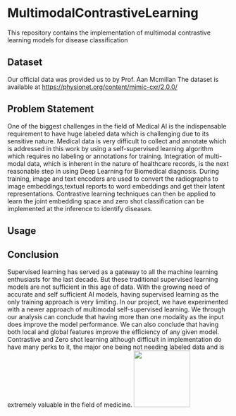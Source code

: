 # MultimodalContrastiveLearning
This repository contains the implementation of multimodal contrastive learning models for disease classification
## Dataset
Our official data was provided us to by Prof. Aan Mcmillan
The dataset is available at https://physionet.org/content/mimic-cxr/2.0.0/
## Problem Statement
One of the biggest challenges in the field of Medical AI is the indispensable requirement to have huge labeled data which is challenging due to its sensitive nature. Medical data is very difficult to collect and annotate which is addressed in this work by using a self-supervised learning algorithm which requires no labeling or annotations for training. Integration of multi-modal data, which is inherent in the nature of healthcare records, is the next reasonable step in using Deep Learning for Biomedical diagnosis.
During training, image and text encoders are used to convert the radiographs to image embeddings,textual reports to word embeddings and get their latent representations. Contrastive learning techniques can then be applied to learn the joint embedding space and zero shot classification can be
implemented at the inference to identify diseases.
## Usage






## Conclusion
Supervised learning has served as a gateway to all the machine learning enthusiasts for the last
decade. But these traditional supervised learning models are not sufficient in this age of data. With
the growing need of accurate and self sufficient AI models, having supervised learning as the only
training approach is very limiting. In our project, we have experimented with a newer approach of
multimodal self-supervised learning. We through our analysis can conclude that having more than
one modality as the input does improve the model performance. We can also conclude that having
both local and global features improve the efficiency of any given model. Contrastive and Zero shot
learning although difficult in implementation do have many perks to it, the major one being not
needing labeled data and is extremely valuable in the field of medicine.
<img src="MultimodalContrastiveLearning/Results/Flowchart.jpeg" width="128"/>
